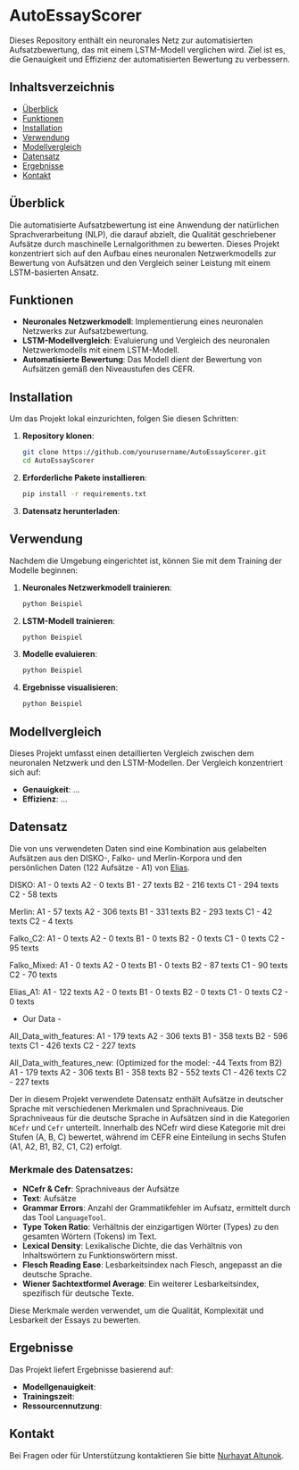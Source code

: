 # AutoEssayScorer
Dieses Repository enthält ein neuronales Netz zur automatisierten Aufsatzbewertung, das mit einem LSTM-Modell verglichen wird. Ziel ist es, die Genauigkeit und Effizienz der automatisierten Bewertung zu verbessern.


## Inhaltsverzeichnis

- [Überblick](#überblick)
- [Funktionen](#funktionen)
- [Installation](#installation)
- [Verwendung](#verwendung)
- [Modellvergleich](#modellvergleich)
- [Datensatz](#datensatz)
- [Ergebnisse](#ergebnisse)
- [Kontakt](#kontakt)

## Überblick

Die automatisierte Aufsatzbewertung ist eine Anwendung der natürlichen Sprachverarbeitung (NLP), die darauf abzielt, die Qualität geschriebener Aufsätze durch maschinelle Lernalgorithmen zu bewerten. Dieses Projekt konzentriert sich auf den Aufbau eines neuronalen Netzwerkmodells zur Bewertung von Aufsätzen und den Vergleich seiner Leistung mit einem LSTM-basierten Ansatz.

## Funktionen

- **Neuronales Netzwerkmodell**: Implementierung eines neuronalen Netzwerks zur Aufsatzbewertung.
- **LSTM-Modellvergleich**: Evaluierung und Vergleich des neuronalen Netzwerkmodells mit einem LSTM-Modell.
- **Automatisierte Bewertung**: Das Modell dient der Bewertung von Aufsätzen gemäß den Niveaustufen des CEFR.

## Installation

Um das Projekt lokal einzurichten, folgen Sie diesen Schritten:

1. **Repository klonen**:
    ```bash
    git clone https://github.com/yourusername/AutoEssayScorer.git
    cd AutoEssayScorer
    ```

2. **Erforderliche Pakete installieren**:
    ```bash
    pip install -r requirements.txt
    ```

3. **Datensatz herunterladen**:


## Verwendung

Nachdem die Umgebung eingerichtet ist, können Sie mit dem Training der Modelle beginnen:

1. **Neuronales Netzwerkmodell trainieren**:
    ```bash
    python Beispiel
    ```

2. **LSTM-Modell trainieren**:
    ```bash
    python Beispiel
    ```

3. **Modelle evaluieren**:
    ```bash
    python Beispiel
    ```

4. **Ergebnisse visualisieren**:
    ```bash
    python Beispiel
    ```

## Modellvergleich

Dieses Projekt umfasst einen detaillierten Vergleich zwischen dem neuronalen Netzwerk und den LSTM-Modellen. Der Vergleich konzentriert sich auf:

- **Genauigkeit**: ...
- **Effizienz**: ...

## Datensatz

Die von uns verwendeten Daten sind eine Kombination aus gelabelten Aufsätzen aus den DISKO-, Falko- und Merlin-Korpora und den persönlichen Daten (122 Aufsätze - A1) von [Elias](https://github.com/EliasAhlers).


DISKO:
  A1 - 0 texts
  A2 - 0 texts
  B1 - 27 texts
  B2 - 216 texts
  C1 - 294 texts
  C2 - 58 texts

Merlin:
  A1 - 57 texts
  A2 - 306 texts
  B1 - 331 texts
  B2 - 293 texts
  C1 - 42 texts
  C2 - 4 texts

Falko_C2:
  A1 - 0 texts
  A2 - 0 texts
  B1 - 0 texts
  B2 - 0 texts
  C1 - 0 texts
  C2 - 95 texts

Falko_Mixed:
  A1 - 0 texts
  A2 - 0 texts
  B1 - 0 texts
  B2 - 87 texts
  C1 - 90 texts
  C2 - 70 texts

Elias_A1:
  A1 - 122 texts
  A2 - 0 texts
  B1 - 0 texts
  B2 - 0 texts
  C1 - 0 texts
  C2 - 0 texts


- Our Data -

All_Data_with_features:
  A1 - 179 texts
  A2 - 306 texts
  B1 - 358 texts
  B2 - 596 texts
  C1 - 426 texts
  C2 - 227 texts

All_Data_with_features_new:  (Optimized for the model: -44 Texts from B2)
  A1 - 179 texts
  A2 - 306 texts
  B1 - 358 texts
  B2 - 552 texts
  C1 - 426 texts
  C2 - 227 texts

Der in diesem Projekt verwendete Datensatz enthält Aufsätze in deutscher Sprache mit verschiedenen Merkmalen und Sprachniveaus. Die Sprachniveaus für die deutsche Sprache in Aufsätzen sind in die Kategorien `NCefr` und `Cefr` unterteilt. Innerhalb des NCefr wird diese Kategorie mit drei Stufen (A, B, C) bewertet, während im CEFR eine Einteilung in sechs Stufen (A1, A2, B1, B2, C1, C2) erfolgt.

### Merkmale des Datensatzes:

- **NCefr & Cefr**: Sprachniveaus der Aufsätze
- **Text**: Aufsätze
- **Grammar Errors**: Anzahl der Grammatikfehler im Aufsatz, ermittelt durch das Tool `LanguageTool`.
- **Type Token Ratio**: Verhältnis der einzigartigen Wörter (Types) zu den gesamten Wörtern (Tokens) im Text.
- **Lexical Density**: Lexikalische Dichte, die das Verhältnis von Inhaltswörtern zu Funktionswörtern misst.
- **Flesch Reading Ease**: Lesbarkeitsindex nach Flesch, angepasst an die deutsche Sprache.
- **Wiener Sachtextformel Average**: Ein weiterer Lesbarkeitsindex, spezifisch für deutsche Texte.

Diese Merkmale werden verwendet, um die Qualität, Komplexität und Lesbarkeit der Essays zu bewerten.


## Ergebnisse

Das Projekt liefert Ergebnisse basierend auf:

- **Modellgenauigkeit**: 
- **Trainingszeit**: 
- **Ressourcennutzung**: 


## Kontakt

Bei Fragen oder für Unterstützung kontaktieren Sie bitte [Nurhayat Altunok](mailto:nualt100@uni-duesseldorf.de).
